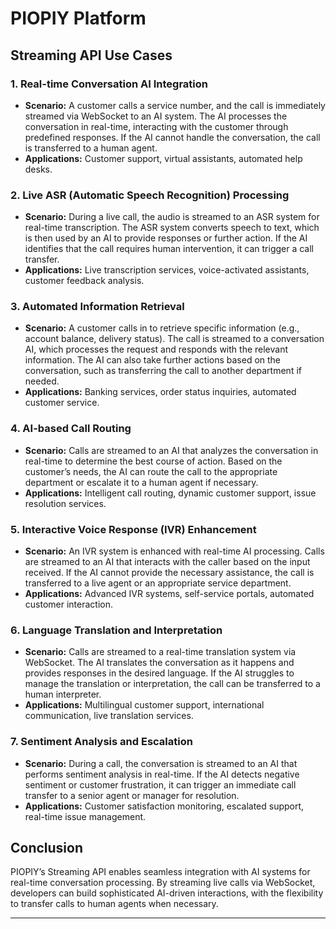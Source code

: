 # **PIOPIY Platform**

## **Streaming API Use Cases**

### **1. Real-time Conversation AI Integration**

- **Scenario:** A customer calls a service number, and the call is immediately streamed via WebSocket to an AI system. The AI processes the conversation in real-time, interacting with the customer through predefined responses. If the AI cannot handle the conversation, the call is transferred to a human agent.
- **Applications:** Customer support, virtual assistants, automated help desks.

### **2. Live ASR (Automatic Speech Recognition) Processing**

- **Scenario:** During a live call, the audio is streamed to an ASR system for real-time transcription. The ASR system converts speech to text, which is then used by an AI to provide responses or further action. If the AI identifies that the call requires human intervention, it can trigger a call transfer.
- **Applications:** Live transcription services, voice-activated assistants, customer feedback analysis.

### **3. Automated Information Retrieval**

- **Scenario:** A customer calls in to retrieve specific information (e.g., account balance, delivery status). The call is streamed to a conversation AI, which processes the request and responds with the relevant information. The AI can also take further actions based on the conversation, such as transferring the call to another department if needed.
- **Applications:** Banking services, order status inquiries, automated customer service.

### **4. AI-based Call Routing**

- **Scenario:** Calls are streamed to an AI that analyzes the conversation in real-time to determine the best course of action. Based on the customer’s needs, the AI can route the call to the appropriate department or escalate it to a human agent if necessary.
- **Applications:** Intelligent call routing, dynamic customer support, issue resolution services.

### **5. Interactive Voice Response (IVR) Enhancement**

- **Scenario:** An IVR system is enhanced with real-time AI processing. Calls are streamed to an AI that interacts with the caller based on the input received. If the AI cannot provide the necessary assistance, the call is transferred to a live agent or an appropriate service department.
- **Applications:** Advanced IVR systems, self-service portals, automated customer interaction.

### **6. Language Translation and Interpretation**

- **Scenario:** Calls are streamed to a real-time translation system via WebSocket. The AI translates the conversation as it happens and provides responses in the desired language. If the AI struggles to manage the translation or interpretation, the call can be transferred to a human interpreter.
- **Applications:** Multilingual customer support, international communication, live translation services.

### **7. Sentiment Analysis and Escalation**

- **Scenario:** During a call, the conversation is streamed to an AI that performs sentiment analysis in real-time. If the AI detects negative sentiment or customer frustration, it can trigger an immediate call transfer to a senior agent or manager for resolution.
- **Applications:** Customer satisfaction monitoring, escalated support, real-time issue management.

## **Conclusion**

PIOPIY’s Streaming API enables seamless integration with AI systems for real-time conversation processing. By streaming live calls via WebSocket, developers can build sophisticated AI-driven interactions, with the flexibility to transfer calls to human agents when necessary.

---
